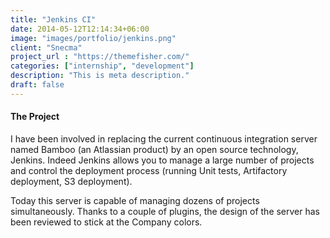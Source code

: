 ```yaml
---
title: "Jenkins CI"
date: 2014-05-12T12:14:34+06:00
image: "images/portfolio/jenkins.png"
client: "Snecma"
project_url : "https://themefisher.com/"
categories: ["internship", "development"]
description: "This is meta description."
draft: false
---
```


#### The Project

I have been involved in replacing the current continuous integration server named Bamboo (an Atlassian product) by an open source technology, Jenkins. Indeed Jenkins allows you to manage a large number of projects and control the deployment process (running Unit tests, Artifactory deployment, S3 deployment).

Today this server is capable of managing dozens of projects simultaneously. Thanks to a couple of plugins, the design of the server has been reviewed to stick at the Company colors.
